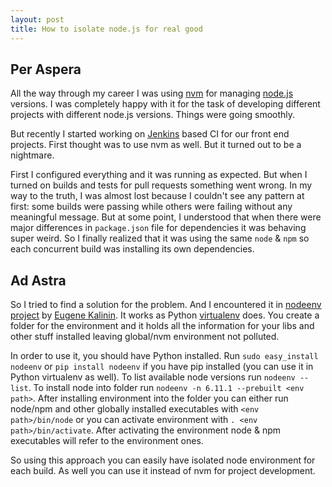 ```yaml
---
layout: post
title: How to isolate node.js for real good
---
```


## Per Aspera

All the way through my career I was using [nvm](https://github.com/creationix/nvm) for managing [node.js](https://nodejs.org/) versions. I was completely happy with it for the task of developing different projects with different node.js versions. Things were going smoothly.

But recently I started working on [Jenkins](https://jenkins.io/) based CI for our front end projects. First thought was to use nvm as well. But it turned out to be a nightmare.

First I configured everything and it was running as expected. But when I turned on builds and tests for pull requests something went wrong. In my way to the truth, I was almost lost because I couldn't see any pattern at first: some builds were passing while others were failing without any meaningful message. But at some point, I understood that when there were major differences in `package.json` file for dependencies it was behaving super weird. So I finally realized that it was using the same `node` & `npm` so each concurrent build was installing its own dependencies.

## Ad Astra

So I tried to find a solution for the problem. And I encountered it in [nodeenv project](https://github.com/ekalinin/nodeenv) by [Eugene Kalinin](https://github.com/ekalinin). It works as Python [virtualenv](https://virtualenv.pypa.io/) does. You create a folder for the environment and it holds all the information for your libs and other stuff installed leaving global/nvm environment not polluted.

In order to use it, you should have Python installed. Run `sudo easy_install nodeenv` or `pip install nodeenv` if you have pip installed (you can use it in Python virtualenv as well). To list available node versions run `nodeenv --list`. To install node into folder run 
`nodeenv -n 6.11.1 --prebuilt <env path>`. After installing environment into the folder you can either run node/npm and other globally installed executables with `<env path>/bin/node` or you can activate environment with `. <env path>/bin/activate`. After activating the environment node & npm executables will refer to the environment ones.

So using this approach you can easily have isolated node environment for each build. As well you can use it instead of nvm for project development.
